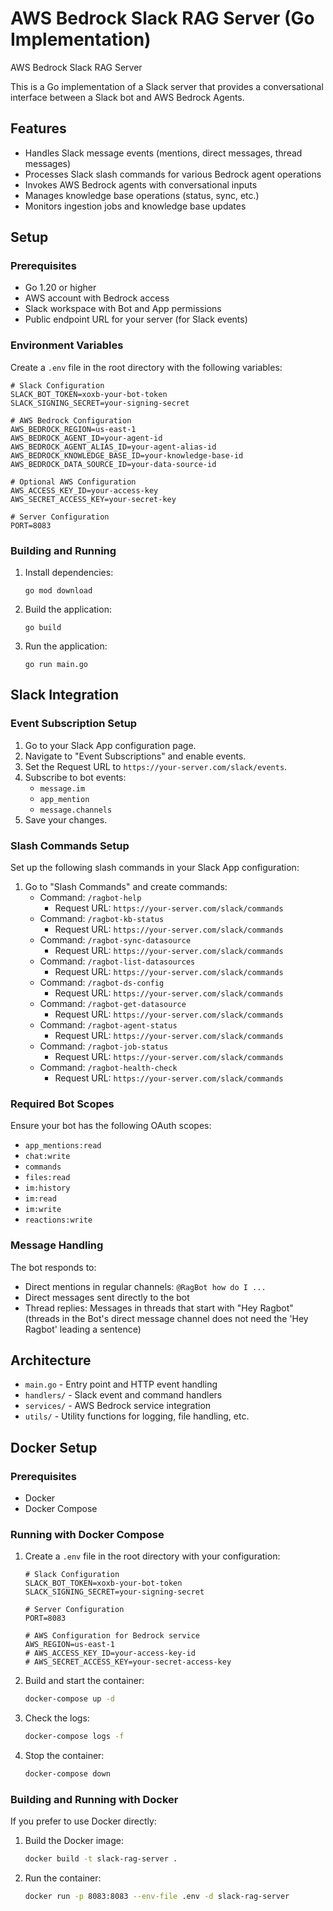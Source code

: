 # AWS Bedrock Slack RAG Server (Go Implementation)

AWS Bedrock Slack RAG Server

This is a Go implementation of a Slack server that provides a conversational interface between a Slack bot and AWS Bedrock Agents.

## Features

- Handles Slack message events (mentions, direct messages, thread messages)
- Processes Slack slash commands for various Bedrock agent operations
- Invokes AWS Bedrock agents with conversational inputs
- Manages knowledge base operations (status, sync, etc.)
- Monitors ingestion jobs and knowledge base updates

## Setup

### Prerequisites

- Go 1.20 or higher
- AWS account with Bedrock access
- Slack workspace with Bot and App permissions
- Public endpoint URL for your server (for Slack events)

### Environment Variables

Create a `.env` file in the root directory with the following variables:

```
# Slack Configuration
SLACK_BOT_TOKEN=xoxb-your-bot-token
SLACK_SIGNING_SECRET=your-signing-secret

# AWS Bedrock Configuration
AWS_BEDROCK_REGION=us-east-1
AWS_BEDROCK_AGENT_ID=your-agent-id
AWS_BEDROCK_AGENT_ALIAS_ID=your-agent-alias-id
AWS_BEDROCK_KNOWLEDGE_BASE_ID=your-knowledge-base-id
AWS_BEDROCK_DATA_SOURCE_ID=your-data-source-id

# Optional AWS Configuration
AWS_ACCESS_KEY_ID=your-access-key
AWS_SECRET_ACCESS_KEY=your-secret-key

# Server Configuration
PORT=8083
```

### Building and Running

1. Install dependencies:
   ```
   go mod download
   ```

2. Build the application:
   ```
   go build
   ```

3. Run the application:
   ```
   go run main.go
   ```

## Slack Integration

### Event Subscription Setup

1. Go to your Slack App configuration page.
2. Navigate to "Event Subscriptions" and enable events.
3. Set the Request URL to `https://your-server.com/slack/events`.
4. Subscribe to bot events:
   - `message.im`
   - `app_mention`
   - `message.channels`
5. Save your changes.

### Slash Commands Setup

Set up the following slash commands in your Slack App configuration:

1. Go to "Slash Commands" and create commands:
   - Command: `/ragbot-help`
     - Request URL: `https://your-server.com/slack/commands`
   - Command: `/ragbot-kb-status`
     - Request URL: `https://your-server.com/slack/commands`
   - Command: `/ragbot-sync-datasource`
     - Request URL: `https://your-server.com/slack/commands`
   - Command: `/ragbot-list-datasources`
     - Request URL: `https://your-server.com/slack/commands`
   - Command: `/ragbot-ds-config`
     - Request URL: `https://your-server.com/slack/commands`
   - Command: `/ragbot-get-datasource`
     - Request URL: `https://your-server.com/slack/commands`
   - Command: `/ragbot-agent-status`
     - Request URL: `https://your-server.com/slack/commands`
   - Command: `/ragbot-job-status`
     - Request URL: `https://your-server.com/slack/commands`
   - Command: `/ragbot-health-check`
     - Request URL: `https://your-server.com/slack/commands`

### Required Bot Scopes

Ensure your bot has the following OAuth scopes:
- `app_mentions:read`
- `chat:write`
- `commands`
- `files:read`
- `im:history`
- `im:read`
- `im:write`
- `reactions:write`

### Message Handling

The bot responds to:

- Direct mentions in regular channels: `@RagBot how do I ...`
- Direct messages sent directly to the bot
- Thread replies: Messages in threads that start with "Hey Ragbot" (threads in the Bot's direct message channel does not need the 'Hey Ragbot' leading a sentence)

## Architecture

- `main.go` - Entry point and HTTP event handling
- `handlers/` - Slack event and command handlers
- `services/` - AWS Bedrock service integration
- `utils/` - Utility functions for logging, file handling, etc.

## Docker Setup

### Prerequisites
- Docker
- Docker Compose

### Running with Docker Compose

1. Create a `.env` file in the root directory with your configuration:
   ```
   # Slack Configuration
   SLACK_BOT_TOKEN=xoxb-your-bot-token
   SLACK_SIGNING_SECRET=your-signing-secret

   # Server Configuration
   PORT=8083

   # AWS Configuration for Bedrock service
   AWS_REGION=us-east-1
   # AWS_ACCESS_KEY_ID=your-access-key-id
   # AWS_SECRET_ACCESS_KEY=your-secret-access-key
   ```

2. Build and start the container:
   ```bash
   docker-compose up -d
   ```

3. Check the logs:
   ```bash
   docker-compose logs -f
   ```

4. Stop the container:
   ```bash
   docker-compose down
   ```

### Building and Running with Docker

If you prefer to use Docker directly:

1. Build the Docker image:
   ```bash
   docker build -t slack-rag-server .
   ```

2. Run the container:
   ```bash
   docker run -p 8083:8083 --env-file .env -d slack-rag-server
   ```
